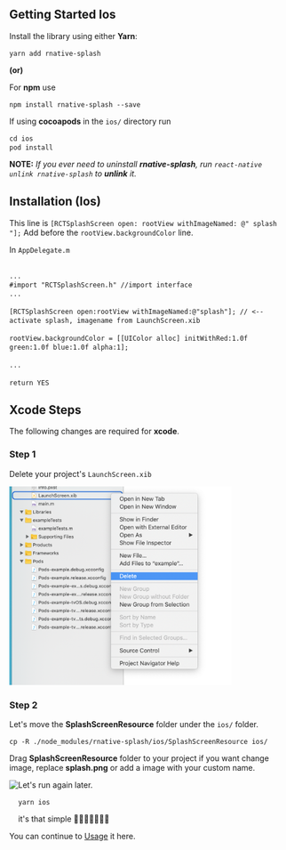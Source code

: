 ## Getting Started Ios

Install the library using either **Yarn**:

    yarn add rnative-splash
    
__(or)__

For **npm** use

    npm install rnative-splash --save


If using **cocoapods** in the `ios/` directory run

    cd ios
    pod install

**NOTE:** *If you ever need to uninstall **rnative-splash**, run `react-native unlink rnative-splash` to **unlink** it.*


## Installation (Ios)

This line is `[RCTSplashScreen open: rootView withImageNamed: @" splash "];` Add before the `rootView.backgroundColor` line.

In `AppDelegate.m` 

```objc

...
#import "RCTSplashScreen.h" //import interface
...

[RCTSplashScreen open:rootView withImageNamed:@"splash"]; // <-- activate splash, imagename from LaunchScreen.xib

rootView.backgroundColor = [[UIColor alloc] initWithRed:1.0f green:1.0f blue:1.0f alpha:1];

... 

return YES
```

## Xcode Steps

The following changes are required for **xcode**.

### Step 1

Delete your project's `LaunchScreen.xib`

<img src="images/ios-1.png" width="400" />

### Step 2

Let's move the **SplashScreenResource** folder under the `ios/` folder.

    
    cp -R ./node_modules/rnative-splash/ios/SplashScreenResource ios/

Drag **SplashScreenResource** folder to your project if you want change image, replace **splash.png** or add a image with your custom name.


<img align="left" src="images/ios.gif" style="margin-bottom:50px" />


Let's run again later.

    yarn ios

it's that simple 🎉🎉🎉🎉🎉🎉🎉

You can continue to [Usage](usage.md) it here.

